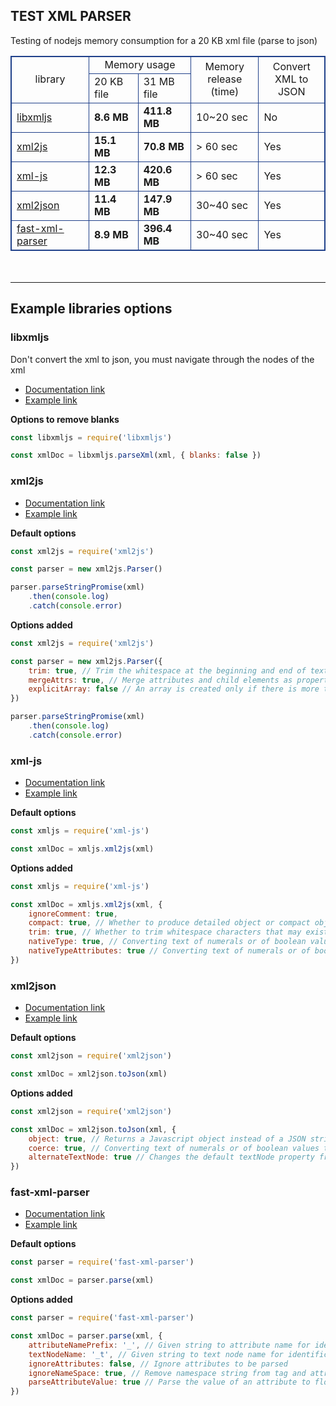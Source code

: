 <style>
	table {
		border-collapse: collapse;
		margin-bottom: 50px;
	}

	table, thead, thead td, tbody td {
		border: 1px solid #1f408a;
	}
</style>

## TEST XML PARSER
Testing of nodejs memory consumption for a 20 KB xml file (parse to json)
<table>
	<thead>
		<tr style="text-align: center;">
			<td rowspan="2">library</td>
			<td colspan="2">Memory usage</td>
			<td rowspan="2">Memory<br/>release (time)</td>
			<td rowspan="2">Convert<br/>XML to JSON</td>
		</tr>
		<tr>
			<td>20 KB file</td>
			<td>31 MB file</td>
		</tr>
	</thead>
	<tbody>
		<tr>
			<td><a href="#libxmljs">libxmljs</a></td>
			<td><strong>8.6 MB</strong></td>
			<td><strong>411.8 MB</strong></td>
			<td>10~20 sec</td>
			<td>No</td>
		</tr>
		<tr>
			<td><a href="#xml2js">xml2js</a></td>
			<td><strong>15.1 MB</strong></td>
			<td><strong>70.8 MB</strong></td>
			<td>> 60 sec</td>
			<td>Yes</td>
		</tr>
		<tr>
			<td><a href="#xml-js">xml-js</a></td>
			<td><strong>12.3 MB</strong></td>
			<td><strong>420.6 MB</strong></td>
			<td>> 60 sec</td>
			<td>Yes</td>
		</tr>
		<tr>
			<td><a href="#xml2json">xml2json</a></td>
			<td><strong>11.4 MB</strong></td>
			<td><strong>147.9 MB</strong></td>
			<td>30~40 sec</td>
			<td>Yes</td>
		</tr>
		<tr>
			<td><a href="#fast-xml-parser">fast-xml-parser</a></td>
			<td><strong>8.9 MB</strong></td>
			<td><strong>396.4 MB</strong></td>
			<td>30~40 sec</td>
			<td>Yes</td>
		</tr>
	</tbody>
</table>

---

## Example libraries options


### libxmljs
Don't convert the xml to json, you must navigate through the nodes of the xml
- [Documentation link][1]
- [Example link][1.1]

**Options to remove blanks**
```js
const libxmljs = require('libxmljs')

const xmlDoc = libxmljs.parseXml(xml, { blanks: false })
```


### xml2js
- [Documentation link][2]
- [Example link][2.1]

**Default options**
```js
const xml2js = require('xml2js')

const parser = new xml2js.Parser()

parser.parseStringPromise(xml)
	.then(console.log)
	.catch(console.error)
```

**Options added**
```js
const xml2js = require('xml2js')

const parser = new xml2js.Parser({
	trim: true, // Trim the whitespace at the beginning and end of text nodes
	mergeAttrs: true, // Merge attributes and child elements as properties of the parent
	explicitArray: false // An array is created only if there is more than one.
})

parser.parseStringPromise(xml)
	.then(console.log)
	.catch(console.error)
```


### xml-js
- [Documentation link][3]
- [Example link][3.1]

**Default options**
```js
const xmljs = require('xml-js')

const xmlDoc = xmljs.xml2js(xml)
```

**Options added**
```js
const xmljs = require('xml-js')

const xmlDoc = xmljs.xml2js(xml, {
	ignoreComment: true,
	compact: true, // Whether to produce detailed object or compact object.
	trim: true, // Whether to trim whitespace characters that may exist before and after the text.
	nativeType: true, // Converting text of numerals or of boolean values to native type
	nativeTypeAttributes: true // Converting text of numerals or of boolean values to native type
})
```


### xml2json
- [Documentation link][4]
- [Example link][4.1]

**Default options**
```js
const xml2json = require('xml2json')

const xmlDoc = xml2json.toJson(xml)
```

**Options added**
```js
const xml2json = require('xml2json')

const xmlDoc = xml2json.toJson(xml, {
	object: true, // Returns a Javascript object instead of a JSON string
	coerce: true, // Converting text of numerals or of boolean values to native type
	alternateTextNode: true // Changes the default textNode property from $t to _t
})
```


### fast-xml-parser
- [Documentation link][5]
- [Example link][5.1]

**Default options**
```js
const parser = require('fast-xml-parser')

const xmlDoc = parser.parse(xml)
```

**Options added**
```js
const parser = require('fast-xml-parser')

const xmlDoc = parser.parse(xml, {
	attributeNamePrefix: '_', // Given string to attribute name for identification, default @_
	textNodeName: '_t', // Given string to text node name for identification, default #text
	ignoreAttributes: false, // Ignore attributes to be parsed
	ignoreNameSpace: true, // Remove namespace string from tag and attribute names
	parseAttributeValue: true // Parse the value of an attribute to float, integer, or boolean
})
```

[1]: https://www.npmjs.com/package/libxmljs
[1.1]: https://github.com/franlopezm/xml-parser-comparison/blob/master/libxmljs.js
[2]: https://www.npmjs.com/package/xml2js
[2.1]: https://github.com/franlopezm/xml-parser-comparison/blob/master/xml2js.js
[3]: https://www.npmjs.com/package/xml-js
[3.1]: https://github.com/franlopezm/xml-parser-comparison/blob/master/xml-js.js
[4]: https://www.npmjs.com/package/xml2json
[4.1]: https://github.com/franlopezm/xml-parser-comparison/blob/master/xml2json.js
[5]: https://github.com/NaturalIntelligence/fast-xml-parser
[5.1]: https://github.com/franlopezm/xml-parser-comparison/blob/master/fastxmlparser.js
